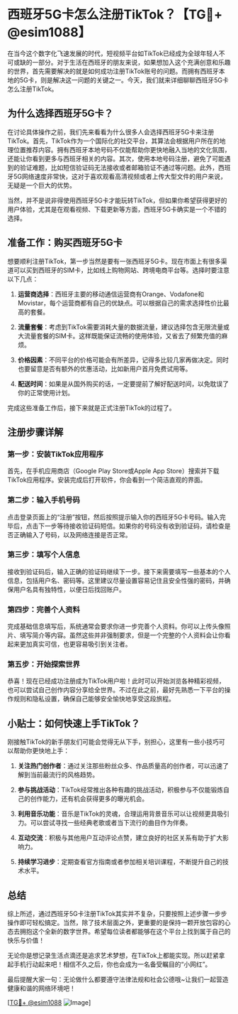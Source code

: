 # 西班牙5G卡怎么注册TikTok？【TG💪+ @esim1088】

在当今这个数字化飞速发展的时代，短视频平台如TikTok已经成为全球年轻人不可或缺的一部分。对于生活在西班牙的朋友来说，如果想加入这个充满创意和乐趣的世界，首先需要解决的就是如何成功注册TikTok账号的问题。而拥有西班牙本地的5G卡，则是解决这一问题的关键之一。今天，我们就来详细聊聊西班牙5G卡怎么注册TikTok。

## 为什么选择西班牙5G卡？

在讨论具体操作之前，我们先来看看为什么很多人会选择西班牙5G卡来注册TikTok。首先，TikTok作为一个国际化的社交平台，其算法会根据用户所在的地理位置推荐内容。拥有西班牙本地号码不仅能帮助你更快地融入当地的文化氛围，还能让你看到更多与西班牙相关的内容。其次，使用本地号码注册，避免了可能遇到的验证难题，比如短信验证码无法接收或者邮箱验证不通过等问题。此外，西班牙5G网络速度非常快，这对于喜欢观看高清视频或者上传大型文件的用户来说，无疑是一个巨大的优势。

当然，并不是说非得使用西班牙5G卡才能玩转TikTok，但如果你希望获得更好的用户体验，尤其是在观看视频、下载更新等方面，西班牙5G卡确实是一个不错的选择。

## 准备工作：购买西班牙5G卡

想要顺利注册TikTok，第一步当然是要有一张西班牙5G卡。现在市面上有很多渠道可以买到西班牙的SIM卡，比如线上购物网站、跨境电商平台等。选择时要注意以下几点：

1. **运营商选择**：西班牙主要的移动通信运营商有Orange、Vodafone和Movistar，每个运营商都有自己的优缺点。可以根据自己的需求选择性价比最高的套餐。
   
2. **流量套餐**：考虑到TikTok需要消耗大量的数据流量，建议选择包含无限流量或大流量套餐的SIM卡。这样既能保证流畅的使用体验，又省去了频繁充值的麻烦。

3. **价格因素**：不同平台的价格可能会有所差异，记得多比较几家再做决定。同时也要留意是否有额外的优惠活动，比如新用户首月免费试用等。

4. **配送时间**：如果是从国外购买的话，一定要提前了解好配送时间，以免耽误了你的正常使用计划。

完成这些准备工作后，接下来就是正式注册TikTok的过程了。

## 注册步骤详解

### 第一步：安装TikTok应用程序

首先，在手机应用商店（Google Play Store或Apple App Store）搜索并下载TikTok应用程序。安装完成后打开软件，你会看到一个简洁直观的界面。

### 第二步：输入手机号码

点击登录页面上的“注册”按钮，然后按照提示输入你的西班牙5G卡号码。输入完毕后，点击下一步等待接收验证码短信。如果你的号码没有收到验证码，请检查是否正确输入了号码，以及网络连接是否正常。

### 第三步：填写个人信息

接收到验证码后，输入正确的验证码继续下一步。接下来需要填写一些基本的个人信息，包括用户名、密码等。这里建议尽量设置容易记住且安全性强的密码，并确保用户名具有独特性，以便日后找回账户。

### 第四步：完善个人资料

完成基础信息填写后，系统通常会要求你进一步完善个人资料。你可以上传头像照片、填写简介等内容。虽然这些并非强制要求，但是一个完整的个人资料会让你看起来更加真实可信，也更容易吸引到关注者。

### 第五步：开始探索世界

恭喜！现在已经成功注册成为TikTok用户啦！此时可以开始浏览各种精彩视频，也可以尝试自己创作内容分享给全世界。不过在此之前，最好先熟悉一下平台的操作规则和隐私设置，确保自己能够安全愉快地享受这段旅程。

## 小贴士：如何快速上手TikTok？

刚接触TikTok的新手朋友们可能会觉得无从下手，别担心，这里有一些小技巧可以帮助你更快地上手：

1. **关注热门创作者**：通过关注那些粉丝众多、作品质量高的创作者，可以迅速了解到当前最流行的风格趋势。
   
2. **参与挑战活动**：TikTok经常推出各种有趣的挑战活动，积极参与不仅能锻炼自己的创作能力，还有机会获得更多的曝光机会。

3. **利用音乐功能**：音乐是TikTok的灵魂，合理运用背景音乐可以让视频更具吸引力。可以尝试寻找一些经典老歌或者当下流行的曲目作为伴奏。

4. **互动交流**：积极与其他用户互动评论点赞，建立良好的社区关系有助于扩大影响力。

5. **持续学习进步**：定期查看官方指南或者参加相关培训课程，不断提升自己的技术水平。

## 总结

综上所述，通过西班牙5G卡注册TikTok其实并不复杂，只要按照上述步骤一步步操作即可轻松搞定。当然，除了技术层面之外，更重要的是保持一颗开放包容的心态去拥抱这个全新的数字世界。希望每位读者都能够在这个平台上找到属于自己的快乐与价值！

无论你是想记录生活点滴还是追求艺术梦想，在TikTok上都能实现。所以赶紧拿起手机行动起来吧！相信不久之后，你也会成为一名备受瞩目的“小网红”。

最后提醒大家一句：无论做什么都要遵守法律法规和社会公德哦~让我们一起营造健康和谐的网络环境吧！

[[TG💪+ @esim1088](https://t.me/s/esim1088) ![Image](https://i.postimg.cc/4NQfJmqS/Snipaste-2025-05-13-00-14-12.png)]